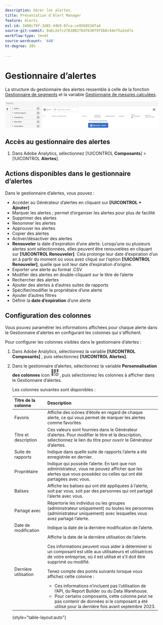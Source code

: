 ```yaml
---
description: Gérer les alertes.
title: Présentation d’Alert Manager
feature: Alerts
exl-id: 3408c79f-3d85-44b9-8fca-ce956853dfa4
source-git-commit: 9a6c2e7c2f83882f6df630f975b0c44e75a2ed7a
workflow-type: tm+mt
source-wordcount: '448'
ht-degree: 38%

---
```


# Gestionnaire d’alertes

La structure du gestionnaire des alertes ressemble à celle de la fonction [Gestionnaire de segments](https://experienceleague.adobe.com/docs/analytics/components/segmentation/segmentation-workflow/seg-manage.html?lang=fr) et la variable [Gestionnaire de mesures calculées](https://experienceleague.adobe.com/docs/analytics/components/calculated-metrics/calcmetric-workflow/cm-manager.html?lang=fr).

![](assets/alert-manager.png)

## Accès au gestionnaire des alertes

1. Dans Adobe Analytics, sélectionnez [!UICONTROL **Composants**] > [!UICONTROL **Alertes**].

## Actions disponibles dans le gestionnaire d’alertes

Dans le gestionnaire d’alertes, vous pouvez :

* Accéder au Générateur d’alertes en cliquant sur **[!UICONTROL + Ajouter]**
* Marquer les alertes ; permet d’organiser les alertes pour plus de facilité
* Supprimer des alertes
* Renommer les alertes
* Approuver les alertes
* Copier des alertes
* Activer/désactiver des alertes
* **Renouveler** la date d’expiration d’une alerte. Lorsqu’une ou plusieurs alertes sont sélectionnées, elles peuvent être renouvelées en cliquant sur **[!UICONTROL Renouveler]**. Cela prolonge leur date d’expiration d’un an à partir du moment où vous avez cliqué sur l’option **[!UICONTROL Renouveler]**, quelle que soit leur date d’expiration d’origine.
* Exporter une alerte au format .CSV
* Modifier des alertes en double-cliquant sur le titre de l’alerte
* Rechercher des alertes
* Ajouter des alertes à d’autres suites de rapports
* Spécifier/modifier le propriétaire d’une alerte
* Ajouter d’autres filtres
* Définir la **date d’expiration** d’une alerte

## Configuration des colonnes

Vous pouvez paramétrer les informations affichées pour chaque alerte dans le Gestionnaire d&#39;alertes en configurant les colonnes qui s&#39;affichent.

Pour configurer les colonnes visibles dans le gestionnaire d’alertes :

1. Dans Adobe Analytics, sélectionnez la variable **[!UICONTROL Composants]** , puis sélectionnez **[!UICONTROL Alertes]**.

1. Dans le gestionnaire d’alertes, sélectionnez la variable **Personnalisation des colonnes** icon ![Icône Personnaliser les colonnes](assets/customize-columns-icon.png), puis sélectionnez les colonnes à afficher dans le Gestionnaire d’alertes.

   Les colonnes suivantes sont disponibles :

   | Titre de la colonne | Description |
   |---|---|
   | Favoris | Affiche des icônes d’étoile en regard de chaque alerte, ce qui vous permet de marquer les alertes comme favorites. <!-- For more information, see [Mark calculated metrics as favorites](/help/components/c-calcmetrics/c-workflow/cm-workflow/cm-favorite.md). --> |
   | Titre et description | Ces valeurs sont fournies dans le Générateur d’alertes. Pour modifier le titre et la description, sélectionnez le lien du titre pour ouvrir le Générateur d’alertes. |
   | Suite de rapports | Indique dans quelle suite de rapports l’alerte a été enregistrée en dernier. |
   | Propriétaire | Indique qui possède l’alerte. En tant que non administrateur, vous ne pouvez afficher que les alertes que vous possédez ou celles qui ont été partagées avec vous. |
   | Balises | Affiche les balises qui ont été appliquées à l’alerte, soit par vous, soit par des personnes qui ont partagé l’alerte avec vous. |
   | Partagé avec | Répertorie les individus ou les groupes (administrateur uniquement) ou toutes les personnes (administrateur uniquement) avec lesquelles vous avez partagé l’alerte. |
   | Date de modification | Indique la date de la dernière modification de l’alerte. |
   | Dernière utilisation | Affiche la date de la dernière utilisation de l’alerte. <p>Ces informations peuvent vous aider à déterminer si un composant est utile aux utilisateurs et utilisatrices de votre entreprise, où il est utilisé et s’il doit être supprimé ou modifié.</p><p>Tenez compte des points suivants lorsque vous affichez cette colonne :</p><ul><li>Ces informations n’incluent pas l’utilisation de l’API, du Report Builder ou du Data Warehouse.</li><li>Pour certains composants, cette colonne peut ne pas contenir de données si le composant a été utilisé pour la dernière fois avant septembre 2023.</li></ul> |

   {style="table-layout:auto"}
